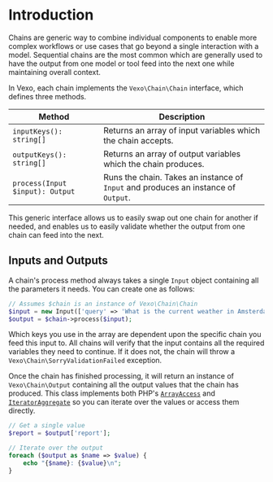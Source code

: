 # Introduction

Chains are generic way to combine individual components to enable more complex workflows or use cases that go beyond a single interaction with a model. Sequential chains are the most common which are generally used to have the output from one model or tool feed into the next one while maintaining overall context.

In Vexo, each chain implements the `Vexo\Chain\Chain` interface, which defines three methods.

| Method                          | Description                                                                        |
| ------------------------------- | -----------------------------------------------------------------------------------|
| `inputKeys(): string[]`         | Returns an array of input variables which the chain accepts.                       |
| `outputKeys(): string[]`        | Returns an array of output variables which the chain produces.                     |
| `process(Input $input): Output` | Runs the chain. Takes an instance of `Input` and produces an instance of `Output`. |

This generic interface allows us to easily swap out one chain for another if needed, and enables us to easily validate whether the output from one chain can feed into the next.

## Inputs and Outputs

A chain's process method always takes a single `Input` object containing all the parameters it needs. You can create one as follows:

```php
// Assumes $chain is an instance of Vexo\Chain\Chain
$input = new Input(['query' => 'What is the current weather in Amsterdam?']);
$output = $chain->process($input);
```

Which keys you use in the array are dependent upon the specific chain you feed this input to. All chains will verify that the input contains all the required variables they need to continue. If it does not, the chain will throw a `Vexo\Chain\SorryValidationFailed` exception.

Once the chain has finished processing, it will return an instance of `Vexo\Chain\Output` containing all the output values that the chain has produced. This class implements both PHP's [`ArrayAccess`](https://www.php.net/manual/en/class.arrayaccess.php) and [`IteratorAggregate`](https://www.php.net/manual/en/class.iteratoraggregate) so you can iterate over the values or access them directly.

```php
// Get a single value
$report = $output['report'];

// Iterate over the output
foreach ($output as $name => $value) {
    echo "{$name}: {$value}\n";
}
```
